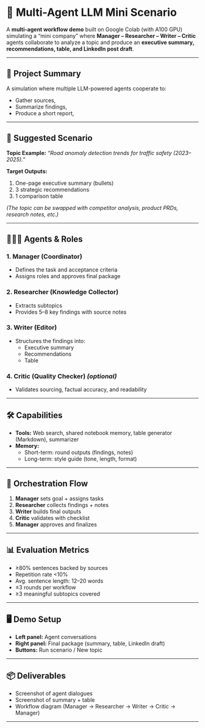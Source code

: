 # 🤖 Multi-Agent LLM Mini Scenario

A **multi-agent workflow demo** built on Google Colab (with A100 GPU) simulating a “mini company” where **Manager – Researcher – Writer – Critic** agents collaborate to analyze a topic and produce an **executive summary, recommendations, table, and LinkedIn post draft**.

---

## 📌 Project Summary
A simulation where multiple LLM-powered agents cooperate to:
- Gather sources,
- Summarize findings,
- Produce a short report,

---

## 🚀 Suggested Scenario
**Topic Example:** *“Road anomaly detection trends for traffic safety (2023–2025).”*  

**Target Outputs:**
1. One-page executive summary (bullets)  
2. 3 strategic recommendations  
3. 1 comparison table  

*(The topic can be swapped with competitor analysis, product PRDs, research notes, etc.)*

---

## 🧑‍🤝‍🧑 Agents & Roles

### 1. Manager (Coordinator)
- Defines the task and acceptance criteria  
- Assigns roles and approves final package  

### 2. Researcher (Knowledge Collector)
- Extracts subtopics  
- Provides 5–8 key findings with source notes  

### 3. Writer (Editor)
- Structures the findings into:  
  - Executive summary  
  - Recommendations  
  - Table  

### 4. Critic (Quality Checker) *(optional)*
- Validates sourcing, factual accuracy, and readability  

---

## 🛠 Capabilities
- **Tools:** Web search, shared notebook memory, table generator (Markdown), summarizer  
- **Memory:**  
  - Short-term: round outputs (findings, notes)  
  - Long-term: style guide (tone, length, format)  

---

## 🔄 Orchestration Flow
1. **Manager** sets goal + assigns tasks  
2. **Researcher** collects findings + notes  
3. **Writer** builds final outputs  
4. **Critic** validates with checklist  
5. **Manager** approves and finalizes  

---

## 📊 Evaluation Metrics
- ≥80% sentences backed by sources  
- Repetition rate <10%  
- Avg. sentence length: 12–20 words  
- ≤3 rounds per workflow  
- ≥3 meaningful subtopics covered  

---

## 🖥 Demo Setup
- **Left panel:** Agent conversations  
- **Right panel:** Final package (summary, table, LinkedIn draft)  
- **Buttons:** Run scenario / New topic 

---

## 📦 Deliverables
- Screenshot of agent dialogues  
- Screenshot of summary + table  
- Workflow diagram (Manager → Researcher → Writer → Critic → Manager)  

---

